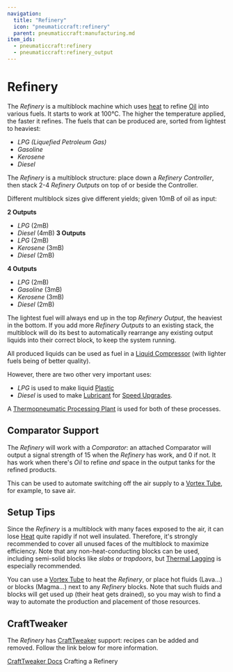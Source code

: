 ```yaml
---
navigation:
  title: "Refinery"
  icon: "pneumaticcraft:refinery"
  parent: pneumaticcraft:manufacturing.md
item_ids:
  - pneumaticcraft:refinery
  - pneumaticcraft:refinery_output
---
```


# Refinery

The *Refinery* is a multiblock machine which uses [heat](../base_concepts/heat.md) to refine [Oil](../base_concepts/oil.md) into various fuels. It starts to work at 100°C. The higher the temperature applied, the faster it refines. The fuels that can be produced are, sorted from lightest to heaviest:
- *LPG (Liquefied Petroleum Gas)*
- *Gasoline*
- *Kerosene*
- *Diesel*

The *Refinery* is a multiblock structure: place down a *Refinery Controller*, then stack 2-4 *Refinery Outputs* on top of or beside the Controller. 

Different multiblock sizes give different yields; given 10mB of oil as input:

**2 Outputs**
- *LPG* (2mB)
- *Diesel* (4mB)
**3 Outputs**
- *LPG* (2mB)
- *Kerosene* (3mB)
- *Diesel* (2mB)

**4 Outputs**
- *LPG* (2mB)
- *Gasoline* (3mB)
- *Kerosene* (3mB)
- *Diesel* (2mB)

The lightest fuel will always end up in the top *Refinery Output*, the heaviest in the bottom.  If you add more *Refinery Outputs* to an existing stack, the multiblock will do its best to automatically rearrange any existing output liquids into their correct block, to keep the system running.

All produced liquids can be used as fuel in a [Liquid Compressor](../compressors/liquid_compressor.md) (with lighter fuels being of better quality).

However, there are two other very important uses:
- *LPG* is used to make liquid [Plastic](../components/plastic.md)
- *Diesel* is used to make [Lubricant](../components/lubricant.md) for [Speed Upgrades](../base_concepts/upgrades.md#speed).

A [Thermopneumatic Processing Plant](./thermopneumatic_processing_plant.md) is used for both of these processes.

## Comparator Support

The *Refinery* will work with a *Comparator*: an attached Comparator will output a signal strength of 15 when the *Refinery* has work, and 0 if not. It has work when there's *Oil* to refine *and* space in the output tanks for the refined products.

This can be used to automate switching off the air supply to a [Vortex Tube](../machines/vortex_tube.md), for example, to save air.

## Setup Tips

Since the *Refinery* is a multiblock with many faces exposed to the air, it can lose [Heat](../base_concepts/heat.md) quite rapidly if not well insulated. Therefore, it's strongly recommended to cover all unused faces of the multiblock to maximize efficiency. Note that any non-heat-conducting blocks can be used, including semi-solid blocks like *slabs* or *trapdoors*, but [Thermal Lagging](../machines/thermal_lagging.md) is especially recommended.

You can use a [Vortex Tube](../machines/vortex_tube.md) to heat the *Refinery*, or place hot fluids (Lava...) or blocks (Magma...) next to any *Refinery* blocks.  Note that such fluids and blocks will get used up (their heat gets drained), so you may wish to find a way to automate the production and placement of those resources.

## CraftTweaker

The *Refinery* has [CraftTweaker](https://minecraft.curseforge.com/projects/crafttweaker) support: recipes can be added and removed. Follow the link below for more information.

[CraftTweaker Docs](https://docs.blamejared.com/1.16/en/mods/PneumaticCraft-Repressurized/Refinery)
Crafting a Refinery

<Recipe id="pneumaticcraft:refinery" />

<Recipe id="pneumaticcraft:refinery_output" />


